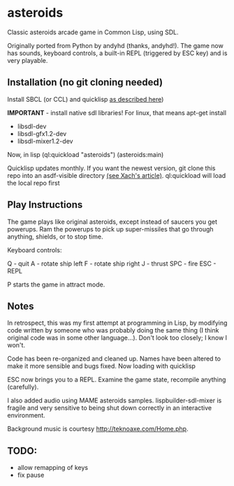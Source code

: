 asteroids
=========

Classic asteroids arcade game in Common Lisp, using SDL.

Originally ported from Python by andyhd (thanks, andyhd!).
The game now has sounds, keyboard 
controls, a built-in REPL (triggered by ESC key) and is very playable.




Installation (no git cloning needed)
------------------------------------

Install SBCL (or CCL) and quicklisp 
<a href="http://xach.livejournal.com/278047.html">as described here</a>)

<b>IMPORTANT</b> - install native sdl libraries!  For linux, that means apt-get install

- libsdl-dev
- libsdl-gfx1.2-dev
- libsdl-mixer1.2-dev

Now, in lisp 
(ql:quickload "asteroids")
(asteroids:main)

Quicklisp updates monthly.  If you want the newest version, git clone this repo
into an asdf-visible directory <a href="http://xach.livejournal.com/278047.html">(see Xach's article)</a>.
  ql:quickload will load the local repo first


Play Instructions
-----------------

The game plays like original asteroids, except instead of saucers you get 
powerups.  Ram the powerups to pick up super-missiles that go through anything,
shields, or to stop time.

Keyboard controls:

Q   - quit 
A   - rotate ship left
F   - rotate ship right
J   - thrust
SPC - fire
ESC - REPL

P starts the game in attract mode.

Notes
-----
In retrospect, this was my first attempt at programming in Lisp, by modifying code written by someone who was probably doing the same thing (I think original code was in some other language...).  Don't look too closely; I know I won't.

Code has been re-organized and cleaned up.  Names have been altered
to make it more sensible and bugs fixed.  Now loading with quicklisp

ESC now brings you to a REPL.  Examine the game state, recompile anything
(carefully).

I also added audio using MAME asteroids samples.  lispbuilder-sdl-mixer is 
fragile and very sensitive to being shut down correctly in an interactive 
environment.

Background music is courtesy http://teknoaxe.com/Home.php.

TODO:
-----

* allow remapping of keys
* fix pause
